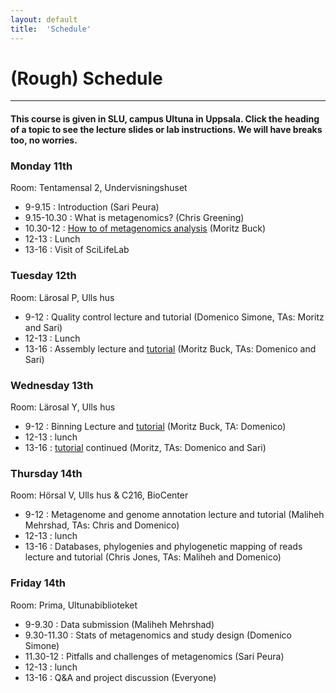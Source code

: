 ```yaml
---
layout: default
title:  'Schedule'
---
```


# (Rough) Schedule
---

#### This course is given in SLU, campus Ultuna in Uppsala. Click the heading of a topic to see the lecture slides or lab instructions. We will have breaks too, no worries.

### Monday 11th  

Room: Tentamensal 2, Undervisningshuset

* 9-9.15      : Introduction (Sari Peura)
* 9.15-10.30  : What is metagenomics? (Chris Greening)
* 10.30-12    : [How to of metagenomics analysis](../lectures/workflows.odp) (Moritz Buck)
* 12-13       : Lunch
* 13-16       : Visit of SciLifeLab

### Tuesday 12th  

Room: Lärosal P, Ulls hus      

* 9-12  : Quality control lecture and tutorial (Domenico Simone, TAs: Moritz and Sari)
* 12-13 : Lunch
* 13-16 : Assembly lecture and [tutorial](../pages/tutorial_assembly.md) (Moritz Buck, TAs: Domenico and Sari)

### Wednesday 13th  

Room: Lärosal Y, Ulls hus

*  9-12  : Binning Lecture and [tutorial](../pages/tutorial_binning.md) (Moritz Buck, TA: Domenico)
*  12-13 : lunch
*  13-16 : [tutorial](../pages/tutorial_binning.md) continued (Moritz, TAs: Domenico  and Sari)

### Thursday 14th  

Room: Hörsal V, Ulls hus \& C216, BioCenter

*  9-12  : Metagenome and genome annotation lecture and tutorial (Maliheh Mehrshad, TAs: Chris and Domenico)
*  12-13 : lunch
*  13-16 : Databases, phylogenies and phylogenetic mapping of reads lecture and tutorial (Chris Jones, TAs: Maliheh and Domenico)

### Friday 14th  

Room: Prima, Ultunabiblioteket  

* 9-9.30      : Data submission (Maliheh Mehrshad)
* 9.30-11.30  : Stats of metagenomics and study design (Domenico Simone)
* 11.30-12    : Pitfalls and challenges of metagenomics (Sari Peura)
* 12-13       : lunch
* 13-16       : Q&A and project discussion (Everyone)
